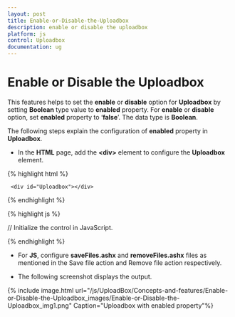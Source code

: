 ```yaml
---
layout: post
title: Enable-or-Disable-the-Uploadbox
description: enable or disable the uploadbox 
platform: js
control: Uploadbox
documentation: ug
---
```


# Enable or Disable the Uploadbox 

This features helps to set the **enable** or **disable** option for **Uploadbox** by setting **Boolean** type value to **enabled** property. For **enable** or **disable** option, set **enabled** property to ‘**false**’. The data type is **Boolean**.

The following steps explain the configuration of **enabled** property in **Uploadbox**. 

* In the **HTML** page, add the **&lt;div&gt;** element to configure the **Uploadbox** element.

{% highlight html %}



     <div id="Uploadbox"></div>

{% endhighlight %}

{% highlight js %}



  // Initialize the control in JavaScript.
<script type="text/javascript">
        $(function () {
//Declaration.
            $("#Uploadbox").ejUploadbox({
                saveUrl: "saveFiles.ashx",
                removeUrl: "removeFiles.ashx",
                enabled :false
            }); 
        });
    </script>

{% endhighlight %}

* For **JS**, configure **saveFiles.ashx** and **removeFiles.ashx** files as mentioned in the Save file action and Remove file action respectively.

* The following screenshot displays the output.



{% include image.html url="/js/UploadBox/Concepts-and-features/Enable-or-Disable-the-Uploadbox_images/Enable-or-Disable-the-Uploadbox_img1.png" Caption="Uploadbox with enabled property"%}


